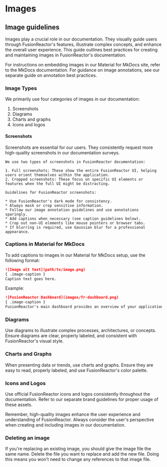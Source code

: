 # Images


## Image guidelines 

Images play a crucial role in our documentation. They visually guide users through FusionReactor's features, illustrate complex concepts, and enhance the overall user experience. This guide outlines best practices for creating and maintaining images in FusionReactor's documentation.

For instructions on embedding images in our Material for MkDocs site, refer to the MkDocs documentation. For guidance on image annotations, see our separate guide on annotation best practices.

### Image Types

We primarily use four categories of images in our documentation:

1. Screenshots
2. Diagrams
3. Charts and graphs
4. Icons and logos

#### Screenshots

Screenshots are essential for our users. They consistently request more high-quality screenshots in our documentation surveys.

```
We use two types of screenshots in FusionReactor documentation:

1. Full screenshots: These show the entire FusionReactor UI, helping users orient themselves within the application.
2. Cropped screenshots: These focus on specific UI elements or features when the full UI might be distracting.

Guidelines for FusionReactor screenshots:

* Use FusionReactor's dark mode for consistency.
* Always mask or crop sensitive information.
* Follow our image annotation guidelines and use annotations sparingly.
* Add captions when necessary (see caption guidelines below).
* Crop out non-UI elements like mouse pointers or browser tabs.
* If blurring is required, use Gaussian blur for a professional appearance.
```

### Captions in Material for MkDocs

To add captions to images in our Material for MkDocs setup, use the following format:

```markdown
![Image alt text](path/to/image.png)
{ .image-caption }
Caption text goes here.
```

Example:

```markdown
![FusionReactor Dashboard](images/fr-dashboard.png)
{ .image-caption }
FusionReactor's main dashboard provides an overview of your application's performance metrics.
```

### Diagrams

Use diagrams to illustrate complex processes, architectures, or concepts. Ensure diagrams are clear, properly labeled, and consistent with FusionReactor's visual style.

### Charts and Graphs

When presenting data or trends, use charts and graphs. Ensure they are easy to read, properly labeled, and use FusionReactor's color palette.

### Icons and Logos

Use official FusionReactor icons and logos consistently throughout the documentation. Refer to our separate brand guidelines for proper usage of these assets.

Remember, high-quality images enhance the user experience and understanding of FusionReactor. Always consider the user's perspective when creating and including images in our documentation.

### Deleting an image

If you're replacing an existing image, you should give the image file the same name. Delete the file you want to replace and add the new file. Doing this means you won't need to change any references to that image file.